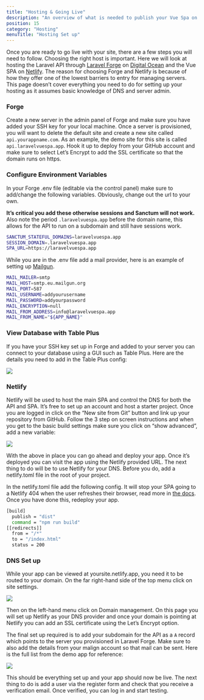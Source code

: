 ```yaml
---
title: "Hosting & Going Live"
description: "An overview of what is needed to publish your Vue Spa on Netlify and host the API via Laravel Forge."
position: 15
category: "Hosting"
menuTitle: "Hosting Set up"
---
```


Once you are ready to go live with your site, there are a few steps you will need to follow. Choosing the right host is important. Here we will look at hosting the Laravel API through [Laravel Forge](https://forge.laravel.com/) on [Digital Ocean](https://www.digitalocean.com/) and the Vue SPA on [Netlify](https://www.netlify.com/). The reason for choosing Forge and Netlify is because of how they offer one of the lowest barriers to entry for managing servers. This page doesn’t cover everything you need to do for setting up your hosting as it assumes basic knowledge of DNS and server admin.

### Forge

Create a new server in the admin panel of Forge and make sure you have added your SSH key for your local machine. Once a server is provisioned, you will want to delete the default site and create a new site called `api.yourappname.com`. As an example, the demo site for this site is called `api.laravelvuespa.app`. Hook it up to deploy from your GitHub account and make sure to select Let’s Encrypt to add the SSL certificate so that the domain runs on https.

### Configure Environment Variables

In your Forge .env file (editable via the control panel) make sure to add/change the following variables. Obviously, change out the url to your own.

**It’s critical you add these otherwise sessions and Sanctum will not work.** Also note the period `.laravelvuespa.app` before the domain name, this allows for the API to run on a subdomain and still have sessions work.

```bash
SANCTUM_STATEFUL_DOMAINS=laravelvuespa.app
SESSION_DOMAIN=.laravelvuespa.app
SPA_URL=https://laravelvuespa.app
```

While you are in the .env file add a mail provider, here is an example of setting up [Mailgun](https://www.mailgun.com/).

```bash
MAIL_MAILER=smtp
MAIL_HOST=smtp.eu.mailgun.org
MAIL_PORT=587
MAIL_USERNAME=addyourusername
MAIL_PASSWORD=addyourpassword
MAIL_ENCRYPTION=null
MAIL_FROM_ADDRESS=info@laravelvuespa.app
MAIL_FROM_NAME="${APP_NAME}"
```

### View Database with Table Plus

If you have your SSH key set up in Forge and added to your server you can connect to your database using a GUI such as Table Plus. Here are the details you need to add in the Table Plus config:

![](https://res.cloudinary.com/redfern-web/image/upload/v1610315300/laravelvue-spa/table-plus.png)

### Netlify

Netlify will be used to host the main SPA and control the DNS for both the API and SPA. It’s free to set up an account and host a starter project. Once you are logged in click on the “New site from Git” button and link up your repository from GitHub. Follow the 3 step on screen instructions and when you get to the basic build settings make sure you click on “show advanced”, add a new variable:

![](https://res.cloudinary.com/redfern-web/image/upload/v1610348790/laravelvue-spa/netlify-env.png)

With the above in place you can go ahead and deploy your app. Once it’s deployed you can visit the app using the Netlify provided URL. The next thing to do will be to use Netlify for your DNS. Before you do, add a netlify.toml file in the root of your project.

In the netlify.toml file add the following config. It will stop your SPA going to a Netlify 404 when the user refreshes their browser, read more in [the docs](https://docs.netlify.com/routing/redirects/rewrites-proxies/#history-pushstate-and-single-page-apps). Once you have done this, redeploy your app.

```bash
[build]
  publish = "dist"
  command = "npm run build"
[[redirects]]
  from = "/*"
  to = "/index.html"
  status = 200
```

### DNS Set up

While your app can be viewed at yoursite.netlify.app, you need it to be routed to your domain. On the far right-hand side of the top menu click on site settings.

![](https://res.cloudinary.com/redfern-web/image/upload/v1610349523/laravelvue-spa/netlify-menu.png)

Then on the left-hand menu click on Domain management. On this page you will set up Netlify as your DNS provider and once your domain is pointing at Netlify you can add an SSL certificate using the Let’s Encrypt option.

The final set up required is to add your subdomain for the API as a `A` record which points to the server you provisioned in Laravel Forge. Make sure to also add the details from your malign account so that mail can be sent. Here is the full list from the demo app for reference:

![](https://res.cloudinary.com/redfern-web/image/upload/v1610349935/laravelvue-spa/netlify-dns.png)

This should be everything set up and your app should now be live. The next thing to do is add a user via the register form and check that you receive a verification email. Once verified, you can log in and start testing.
